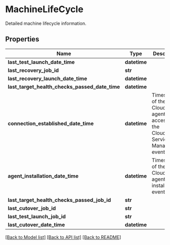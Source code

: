 # MachineLifeCycle

Detailed machine lifecycle information.
## Properties
Name | Type | Description | Notes
------------ | ------------- | ------------- | -------------
**last_test_launch_date_time** | **datetime** |  | [optional] 
**last_recovery_job_id** | **str** |  | [optional] 
**last_recovery_launch_date_time** | **datetime** |  | [optional] 
**last_target_health_checks_passed_date_time** | **datetime** |  | [optional] 
**connection_established_date_time** | **datetime** | Timestamp of the initial CloudEndure agent access to the CloudEndure Service Manager event. | [optional] 
**agent_installation_date_time** | **datetime** | Timestamp of the initial CloudEndure agent installation event. | [optional] 
**last_target_health_checks_passed_job_id** | **str** |  | [optional] 
**last_cutover_job_id** | **str** |  | [optional] 
**last_test_launch_job_id** | **str** |  | [optional] 
**last_cutover_date_time** | **datetime** |  | [optional] 

[[Back to Model list]](../README.md#documentation-for-models) [[Back to API list]](../README.md#documentation-for-api-endpoints) [[Back to README]](../README.md)


